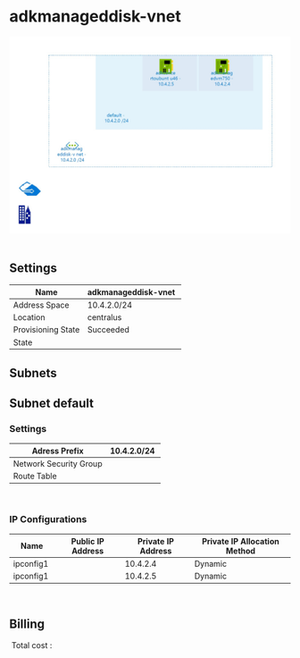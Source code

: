 # adkmanageddisk-vnet
![Cloudockit](../assets/34970f16dfcb4ae8a4a714462782538a.jpg) 
## Settings


| Name | adkmanageddisk-vnet  |
| --- | --- |
| Address Space | 10.4.2.0/24  |
| Location | centralus  |
| Provisioning State | Succeeded  |
| State |   |



## Subnets

## Subnet default

### Settings


| Adress Prefix | 10.4.2.0/24  |
| --- | --- |
| Network Security Group |   |
| Route Table |   |

 
### IP Configurations


| Name | Public IP Address | Private IP Address | Private IP Allocation Method |
| --- | --- | --- | --- |
| ipconfig1  |   | 10.4.2.4  | Dynamic  |
| ipconfig1  |   | 10.4.2.5  | Dynamic  |
 







## Billing
 Total cost : 
